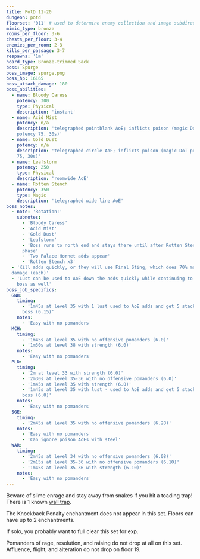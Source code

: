 ```yaml
---
title: PotD 11-20
dungeon: potd
floorset: '011' # used to determine enemy collection and image subdirectory
mimic_type: bronze
rooms_per_floor: 3-6
chests_per_floor: 3-4
enemies_per_room: 2-3
kills_per_passage: 3-7
respawns: '1m'
hoard_type: Bronze-trimmed Sack
boss: Spurge
boss_image: spurge.png
boss_hp: 16165
boss_attack_damage: 180
boss_abilities:
  - name: Bloody Caress
    potency: 300
    type: Physical
    description: 'instant'
  - name: Acid Mist
    potency: n/a
    description: 'telegraphed pointblank AoE; inflicts poison (magic DoT
    potency 75, 30s)'
  - name: Gold Dust
    potency: n/a
    description: 'telegraphed circle AoE; inflicts poison (magic DoT potency
    75, 30s)'
  - name: Leafstorm
    potency: 250
    type: Physical
    description: 'roomwide AoE'
  - name: Rotten Stench
    potency: 350
    type: Magic
    description: 'telegraphed wide line AoE'
boss_notes:
  - note: 'Rotation:'
    subnotes:
      - 'Bloody Caress'
      - 'Acid Mist'
      - 'Gold Dust'
      - 'Leafstorm'
      - 'Boss runs to north end and stays there until after Rotten Stench
      phase'
      - 'Two Palace Hornet adds appear'
      - 'Rotten Stench x3'
  - 'Kill adds quickly, or they will use Final Sting, which does 70% max HP
  damage (each)'
  - 'Lust can be used to AoE down the adds quickly while continuing to DPS the
    boss as well'
boss_job_specifics:
  GNB:
    timing:
      - '1m45s at level 35 with 1 lust used to AoE adds and get 5 stacks on
      boss (6.15)'
    notes:
      - 'Easy with no pomanders'
  MCH:
    timing:
      - '1m45s at level 35 with no offensive pomanders (6.0)'
      - '1m30s at level 38 with strength (6.0)'
    notes:
      - 'Easy with no pomanders'
  PLD:
    timing:
      - '2m at level 33 with strength (6.0)'
      - '2m30s at level 35-36 with no offensive pomanders (6.0)'
      - '1m45s at level 35 with strength (6.0)'
      - '1m45s at level 35 with lust - used to AoE adds and get 5 stacks on
      boss (6.0)'
    notes:
      - 'Easy with no pomanders'
  SGE:
    timing:
      - '2m45s at level 35 with no offensive pomanders (6.28)'
    notes:
      - 'Easy with no pomanders'
      - 'Can ignore poison AoEs with steel'
  WAR:
    timing:
      - '2m45s at level 34 with no offensive pomanders (6.08)'
      - '2m15s at level 35-36 with no offensive pomanders (6.10)'
      - '1m45s at level 35-36 with strength (6.10)'
    notes:
      - 'Easy with no pomanders'
---
```


Beware of slime enrage and stay away from snakes if you hit a toading trap!
There is 1 known [wall trap](/wall_traps.html#potd-11-19).

The Knockback Penalty enchantment does not appear in this set. Floors can have
up to 2 enchantments.

If solo, you probably want to full clear this set for exp.

Pomanders of rage, resolution, and raising do not drop at all on this set.
Affluence, flight, and alteration do not drop on floor 19.
